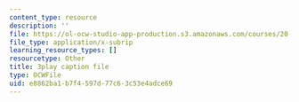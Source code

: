 ```yaml
---
content_type: resource
description: ''
file: https://ol-ocw-studio-app-production.s3.amazonaws.com/courses/20-219-becoming-the-next-bill-nye-writing-and-hosting-the-educational-show-january-iap-2015/e8862ba1b7f4597d77c63c53e4adce69_Docl3KOqnHI.srt
file_type: application/x-subrip
learning_resource_types: []
resourcetype: Other
title: 3play caption file
type: OCWFile
uid: e8862ba1-b7f4-597d-77c6-3c53e4adce69
---
```

